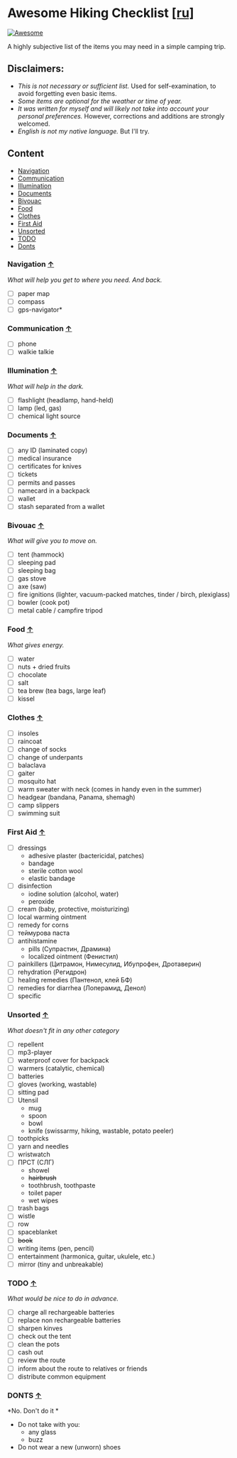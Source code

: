 # Awesome Hiking Checklist [[ru]](./README.ru.md)

[![Awesome](https://img.shields.io/badge/Awesome-Checklist-blue.svg)](http://checklist.yingjiehu.com/)

A highly subjective list of the items you may need in a simple camping trip.

## Disclaimers:

 - *This is not necessary or sufficient list.* Used for self-examination, to avoid forgetting even basic items. 
 - *Some items are optional for the weather or time of year.* 
 - *It was written for myself and will likely not take into account your personal preferences.* However, corrections and additions are strongly welcomed.
 - *English is not my native language.* But I'll try.

## Content 

* [Navigation](#navigation-)
* [Communication](#communication-)
* [Illumination](#illumination-)
* [Documents](#documents-)
* [Bivouac](#bivouac-)
* [Food](#food-)
* [Clothes](#clothes-)
* [First Aid](#first-aid-)
* [Unsorted](#unsorted-)
* [TODO](#todo-)
* [Donts](#donts-)

### Navigation [↑](#content)

*What will help you get to where you need. And back.*

* [ ] paper map
* [ ] compass
* [ ] gps-navigator*

### Communication [↑](#content)

* [ ] phone
* [ ] walkie talkie

### Illumination [↑](#content)

*What will help in the dark.*

* [ ] flashlight (headlamp, hand-held)
* [ ] lamp (led, gas)
* [ ] chemical light source

### Documents [↑](#content)

* [ ] any ID (laminated copy)
* [ ] medical insurance
* [ ] certificates for knives
* [ ] tickets
* [ ] permits and passes
* [ ] namecard in a backpack
* [ ] wallet
* [ ] stash separated from a wallet

### Bivouac [↑](#content)

*What will give you to move on.*

* [ ] tent (hammock)
* [ ] sleeping pad
* [ ] sleeping bag
* [ ] gas stove
* [ ] axe (saw)
* [ ] fire ignitions (lighter, vacuum-packed matches, tinder / birch, plexiglass)
* [ ] bowler (cook pot)
* [ ] metal cable / campfire tripod

### Food [↑](#content)

*What gives energy.*

* [ ] water
* [ ] nuts + dried fruits
* [ ] chocolate
* [ ] salt
* [ ] tea brew (tea bags, large leaf)
* [ ] kissel

### Clothes [↑](#content)

* [ ] insoles
* [ ] raincoat
* [ ] change of socks
* [ ] change of underpants
* [ ] balaclava
* [ ] gaiter
* [ ] mosquito hat
* [ ] warm sweater with neck (comes in handy even in the summer)
* [ ] headgear (bandana, Panama, shemagh)
* [ ] camp slippers
* [ ] swimming suit

### First Aid [↑](#content)

* [ ] dressings
  * adhesive plaster (bactericidal,  patches)
  * bandage
  * sterile cotton wool
  * elastic bandage
* [ ] disinfection
  * iodine solution (alcohol, water)
  * peroxide
* [ ] cream (baby, protective, moisturizing)
* [ ] local warming ointment
* [ ] remedy for corns
* [ ] теймурова паста
* [ ] antihistamine 
  * pills (Супрастин, Драмина)
  * localized ointment (Фенистил)
* [ ] painkillers (Цитрамон, Нимесулид, Ибупрофен, Дротаверин)
* [ ] rehydration (Регидрон)
* [ ] healing remedies (Пантенол, клей БФ)
* [ ] remedies for diarrhea (Лоперамид, Денол)
* [ ] specific 

### Unsorted [↑](#content)

*What doesn't fit in any other category*

* [ ] repellent
* [ ] mp3-player
* [ ] waterproof cover for backpack
* [ ] warmers (catalytic, chemical)
* [ ] batteries 
* [ ] gloves (working, wastable)
* [ ] sitting pad
* [ ] Utensil
  * mug
  * spoon 
  * bowl
  * knife (swissarmy, hiking, wastable, potato peeler)
* [ ] toothpicks
* [ ] yarn and needles
* [ ] wristwatch
* [ ] ПРСТ (СЛГ)
  * showel 
  * ~~hairbrush~~
  * toothbrush, toothpaste
  * toilet paper
  * wet wipes
* [ ] trash bags 
* [ ] wistle
* [ ] row
* [ ] spaceblanket
* [ ] ~~book~~
* [ ] writing items (pen, pencil)
* [ ] entertainment (harmonica, guitar, ukulele, etc.)
* [ ] mirror (tiny and unbreakable)

### TODO [↑](#content)

*What would be nice to do in advance.*

* [ ] charge all rechargeable batteries
* [ ] replace non rechargeable batteries
* [ ] sharpen kinves
* [ ] check out the tent
* [ ] clean the pots
* [ ] cash out
* [ ] review the route
* [ ] inform about the route to relatives or friends
* [ ] distribute common equipment

### DONTS [↑](#content)

*No. Don't do it *

* Do not take with you: 
  * any glass
  * buzz
* Do not wear a new (unworn) shoes
